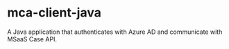 # mca-client-java
A Java application that authenticates with Azure AD and communicate with MSaaS Case API.
